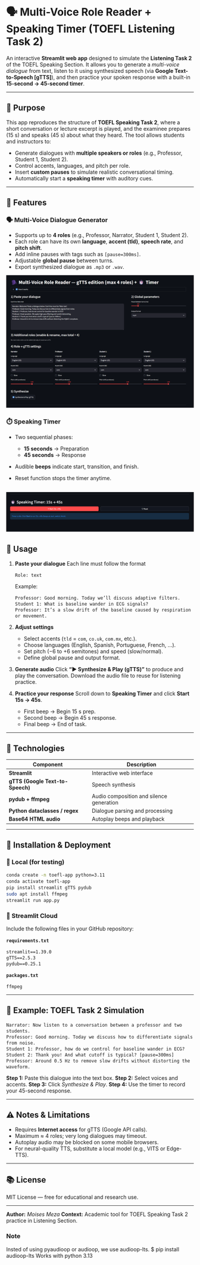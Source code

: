 # 🗣️ Multi-Voice Role Reader + Speaking Timer (TOEFL Listening Task 2)

An interactive **Streamlit web app** designed to simulate the **Listening Task 2** of the TOEFL Speaking Section.
It allows you to generate a *multi-voice dialogue* from text, listen to it using synthesized speech (via **Google Text-to-Speech [gTTS]**), and then practice your spoken response with a built-in **15-second → 45-second timer**.

---

## 🎯 Purpose

This app reproduces the structure of **TOEFL Speaking Task 2**, where a short conversation or lecture excerpt is played, and the examinee prepares (15 s) and speaks (45 s) about what they heard.
The tool allows students and instructors to:

* Generate dialogues with **multiple speakers or roles** (e.g., Professor, Student 1, Student 2).
* Control accents, languages, and pitch per role.
* Insert **custom pauses** to simulate realistic conversational timing.
* Automatically start a **speaking timer** with auditory cues.

---

## 🧰 Features

### 🗣️ Multi-Voice Dialogue Generator

* Supports up to **4 roles** (e.g., Professor, Narrator, Student 1, Student 2).
* Each role can have its own **language**, **accent (tld)**, **speech rate**, and **pitch shift**.
* Add inline pauses with tags such as `[pause=300ms]`.
* Adjustable **global pause** between turns.
* Export synthesized dialogue as `.mp3` or `.wav`.

![](./imgs/img1.png)

### ⏱️ Speaking Timer

* Two sequential phases:

  * **15 seconds** → Preparation
  * **45 seconds** → Response
* Audible **beeps** indicate start, transition, and finish.
* Reset function stops the timer anytime.

![](./imgs/img2.png)
---

## 🚀 Usage

1. **Paste your dialogue**
   Each line must follow the format

   ```
   Role: text
   ```

   Example:

   ```
   Professor: Good morning. Today we’ll discuss adaptive filters.
   Student 1: What is baseline wander in ECG signals?
   Professor: It’s a slow drift of the baseline caused by respiration or movement.
   ```

2. **Adjust settings**

   * Select accents (`tld` = `com`, `co.uk`, `com.mx`, etc.).
   * Choose languages (English, Spanish, Portuguese, French, …).
   * Set pitch (−6 to +6 semitones) and speed (slow/normal).
   * Define global pause and output format.

3. **Generate audio**
   Click **“▶ Synthesize & Play (gTTS)”** to produce and play the conversation.
   Download the audio file to reuse for listening practice.

4. **Practice your response**
   Scroll down to **Speaking Timer** and click **Start 15s → 45s**.

   * First beep → Begin 15 s prep.
   * Second beep → Begin 45 s response.
   * Final beep → End of task.

---

## 🧪 Technologies

| Component                        | Description                              |
| -------------------------------- | ---------------------------------------- |
| **Streamlit**                    | Interactive web interface                |
| **gTTS (Google Text-to-Speech)** | Speech synthesis                         |
| **pydub + ffmpeg**               | Audio composition and silence generation |
| **Python dataclasses / regex**   | Dialogue parsing and processing          |
| **Base64 HTML audio**            | Autoplay beeps and playback              |

---

## 🧩 Installation & Deployment

### 🔹 Local (for testing)

```bash
conda create -n toefl-app python=3.11
conda activate toefl-app
pip install streamlit gTTS pydub
sudo apt install ffmpeg
streamlit run app.py
```

### 🔹 Streamlit Cloud

Include the following files in your GitHub repository:

**`requirements.txt`**

```
streamlit==1.39.0
gTTS==2.5.3
pydub==0.25.1
```

**`packages.txt`**

```
ffmpeg
```


---

## 🧠 Example: TOEFL Task 2 Simulation

```text
Narrator: Now listen to a conversation between a professor and two students.
Professor: Good morning. Today we discuss how to differentiate signals from noise.
Student 1: Professor, how do we control for baseline wander in ECG?
Student 2: Thank you! And what cutoff is typical? [pause=300ms]
Professor: Around 0.5 Hz to remove slow drifts without distorting the waveform.
```

**Step 1:** Paste this dialogue into the text box.
**Step 2:** Select voices and accents.
**Step 3:** Click *Synthesize & Play*.
**Step 4:** Use the timer to record your 45-second response.

---

## ⚠️ Notes & Limitations

* Requires **Internet access** for gTTS (Google API calls).
* Maximum ≈ 4 roles; very long dialogues may timeout.
* Autoplay audio may be blocked on some mobile browsers.
* For neural-quality TTS, substitute a local model (e.g., VITS or Edge-TTS).

---

## 📚 License

MIT License — free for educational and research use.

---

**Author:** *Moises Meza*
**Context:** Academic tool for TOEFL Speaking Task 2 practice in Listening Section.


### Note
Insted of using pyaudioop or audioop, we use audioop-lts.
$ pip install audioop-lts
Works with python 3.13